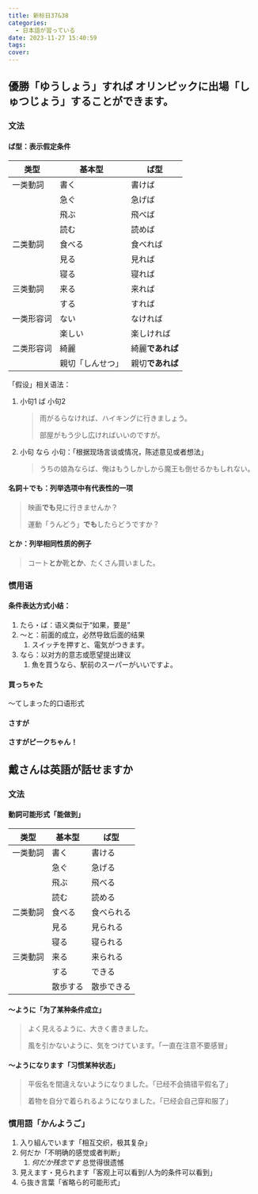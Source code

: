```yaml
---
title: 新标日37&38
categories:
  - 日本語が習っている
date: 2023-11-27 15:40:59
tags:
cover:
---
```


## 優勝「ゆうしょう」すれば オリンピックに出場「しゅつじょう」することができます。

### 文法

#### ば型：表示假定条件

| 类型       | 基本型           | ば型             |
| ---------- | ---------------- | ---------------- |
| 一类動詞   | 書く             | 書けば           |
|            | 急ぐ             | 急げば           |
|            | 飛ぶ             | 飛べば           |
|            | 読む             | 読めば           |
| 二类動詞   | 食べる           | 食べれば         |
|            | 見る             | 見れば           |
|            | 寝る             | 寝れば           |
| 三类動詞   | 来る             | 来れば           |
|            | する             | すれば           |
| 一类形容词 | ない             | なければ         |
|            | 楽しい           | 楽しければ       |
| 二类形容词 | 綺麗             | 綺麗**であれば** |
|            | 親切「しんせつ」 | 親切**であれば** |

「假设」相关语法：

1. 小句1 ば 小句2

   > 雨がるらなければ、ハイキングに行きましょう。
   >
   > 部屋がもう少し広ければいいのですが。

2. 小句 なら 小句：「根据现场言谈或情况，陈述意见或者想法」

   > うちの娘為ならば、俺はもうしかしから魔王も倒せるかもしれない。

#### 名詞＋でも：列举选项中有代表性的一项

> 映画**でも**見に行きませんか？
>
> 運動「うんどう」**でも**したらどうですか？

#### とか：列举相同性质的例子

> コート**とか**靴**とか**、たくさん買いました。

### 惯用语

#### 条件表达方式小结：

1. たら・ば：语义类似于“如果，要是”
2. ～と：前面的成立，必然导致后面的结果
   1. スイッチを押すと、電気がつきます。
3. なら：以对方的意志或愿望提出建议
   1. 魚を買うなら、駅前のスーパーがいいですよ。

#### 買っちゃた

〜てしまった的口语形式

#### さすが

**さすがピークちゃん！**

## 戴さんは英語が話せますか

### 文法

#### 動詞可能形式「能做到」

| 类型     | 基本型   | ば型       |
| -------- | -------- | ---------- |
| 一类動詞 | 書く     | 書ける     |
|          | 急ぐ     | 急げる     |
|          | 飛ぶ     | 飛べる     |
|          | 読む     | 読める     |
| 二类動詞 | 食べる   | 食べられる |
|          | 見る     | 見られる   |
|          | 寝る     | 寝られる   |
| 三类動詞 | 来る     | 来られる   |
|          | する     | できる     |
|          | 散歩する | 散歩できる |

#### ～ように「为了某种条件成立」

> よく見えるように、大きく書きました。
>
> 風を引かないように、気をつけています。「一直在注意不要感冒」

#### ～ようになります「习惯某种状态」

> 平仮名を間違えないようになりました。「已经不会搞错平假名了」
>
> 着物を自分で着られるようになりました。「已经会自己穿和服了」

### 慣用語「かんようご」

1. 入り組んでいます「相互交织，极其复杂」
2. 何だか「不明确的感觉或者判断」
   1. _何だか残念です_ 总觉得很遗憾
3. 見えます・見られます「客观上可以看到/人为的条件可以看到」
4. ら抜き言葉「省略ら的可能形式」
